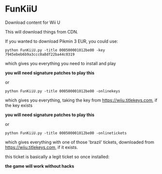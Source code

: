 # FunKiiU
Download content for Wii U


This will download things from CDN.

If you wanted to download Pikmin 3 EUR, you could use:

`python FunKiiU.py -title 000500001012be00 -key  7945ebeb6b9a3ccc0a8df22ba44c0319`

which gives you everything you need to install and play

**you will need signature patches to play this**

or

`python FunKiiU.py -title 000500001012be00 -onlinekeys`

which gives you everything, taking the key from https://wiiu.titlekeys.com, if the key exists

**you will need signature patches to play this**

or

`python FunKiiU.py -title 000500001012be00 -onlinetickets`

which gives everything with one of those 'brazil' tickets, downloaded from https://wiiu.titlekeys.com, if it exists. 

this ticket is basically a legit ticket so once installed:

**the game will work without hacks**

